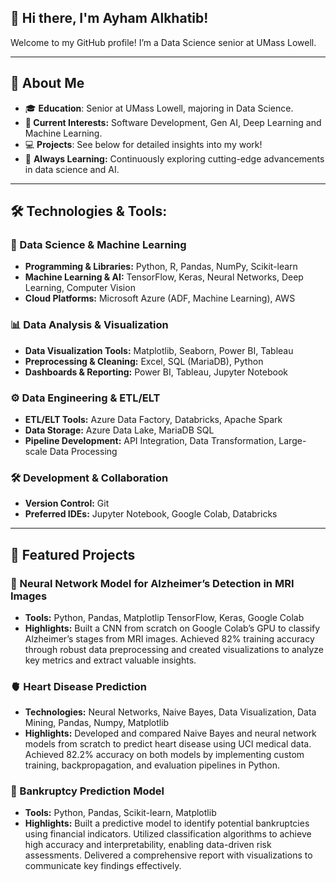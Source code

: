 ## 👋 Hi there, I'm Ayham Alkhatib!
Welcome to my GitHub profile! I’m a Data Science senior at UMass Lowell.

---

## 🚀 About Me
- 🎓 **Education**: Senior at UMass Lowell, majoring in Data Science.
- **🧠 Current Interests:** Software Development, Gen AI, Deep Learning and Machine Learning.
- 💻 **Projects**: See below for detailed insights into my work!
- 🌱 **Always Learning:** Continuously exploring cutting-edge advancements in data science and AI.

---

## 🛠️ Technologies & Tools:

### 🔢 Data Science & Machine Learning
- **Programming & Libraries:** Python, R, Pandas, NumPy, Scikit-learn  
- **Machine Learning & AI:** TensorFlow, Keras, Neural Networks, Deep Learning, Computer Vision  
- **Cloud Platforms:** Microsoft Azure (ADF, Machine Learning), AWS

### 📊 Data Analysis & Visualization
- **Data Visualization Tools:**  Matplotlib, Seaborn, Power BI, Tableau
- **Preprocessing & Cleaning:** Excel, SQL (MariaDB), Python
- **Dashboards & Reporting:** Power BI, Tableau, Jupyter Notebook

### ⚙️ Data Engineering & ETL/ELT
- **ETL/ELT Tools:** Azure Data Factory, Databricks, Apache Spark
- **Data Storage:** Azure Data Lake, MariaDB SQL
- **Pipeline Development:** API Integration, Data Transformation, Large-scale Data Processing

### 🛠️ Development & Collaboration
- **Version Control:** Git
- **Preferred IDEs:** Jupyter Notebook, Google Colab, Databricks

---

## 🌟 Featured Projects

### 🧠 Neural Network Model for Alzheimer’s Detection in MRI Images
- **Tools:** Python, Pandas, Matplotlip TensorFlow, Keras, Google Colab
- **Highlights:** Built a CNN from scratch on Google Colab’s GPU to classify Alzheimer’s stages from MRI images. Achieved 82% training accuracy through robust data preprocessing and created visualizations to analyze key metrics and extract valuable insights.


### 🫀 Heart Disease Prediction
- **Technologies:** Neural Networks, Naive Bayes, Data Visualization, Data Mining, Pandas, Numpy, Matplotlib
- **Highlights:** Developed and compared Naive Bayes and neural network models from scratch to predict heart disease using UCI
medical data. Achieved 82.2% accuracy on both models by implementing custom training, backpropagation, and evaluation
pipelines in Python.

### 🏦 Bankruptcy Prediction Model
- **Tools:** Python, Pandas, Scikit-learn, Matplotlib
- **Highlights:** Built a predictive model to identify potential bankruptcies using financial indicators. Utilized classification algorithms to achieve high accuracy and interpretability, enabling data-driven risk assessments. Delivered a comprehensive report with visualizations to communicate key findings effectively.


